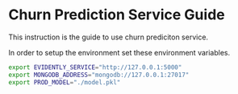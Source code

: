 # Churn Prediction Service Guide

This instruction is the guide to use churn prediciton service.

In order to setup the environment set these environment variables.

```bash
export EVIDENTLY_SERVICE="http://127.0.0.1:5000"
export MONGODB_ADDRESS="mongodb://127.0.0.1:27017"
export PROD_MODEL="./model.pkl"
```

